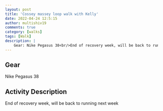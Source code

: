 ```yaml
---
layout: post
title: 'Cossey massey loop walk with Kelly'
date: 2022-04-24 12:5:15
author: multishiv19
comments: true
category: [walks]
tags: [Walk]
description: |
    Gear: Nike Pegasus 38<br/>End of recovery week, will be back to running next week 
---
```


## Gear
Nike Pegasus 38

## Activity Description
End of recovery week, will be back to running next week 


<div width='100%' class='strava-embed-placeholder' data-embed-type='activity' data-embed-id='7031148870'></div>
<script src='https://strava-embeds.com/embed.js'></script>
